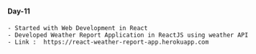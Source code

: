 ###
#### Day-11

    - Started with Web Development in React
    - Developed Weather Report Application in ReactJS using weather API
    - Link :  https://react-weather-report-app.herokuapp.com

